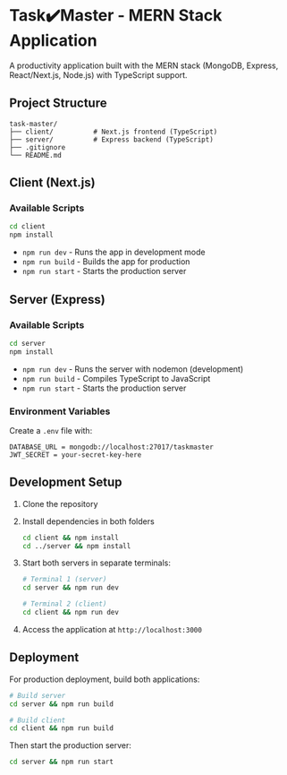 # Task✔️Master - MERN Stack Application

A productivity application built with the MERN stack (MongoDB, Express, React/Next.js, Node.js) with TypeScript support.

## Project Structure

```
task-master/
├── client/          # Next.js frontend (TypeScript)
├── server/          # Express backend (TypeScript)
├── .gitignore
└── README.md
```

## Client (Next.js)

### Available Scripts

```bash
cd client
npm install
```

- `npm run dev` - Runs the app in development mode
- `npm run build` - Builds the app for production
- `npm run start` - Starts the production server


## Server (Express)

### Available Scripts

```bash
cd server
npm install
```

- `npm run dev` - Runs the server with nodemon (development)
- `npm run build` - Compiles TypeScript to JavaScript
- `npm run start` - Starts the production server

### Environment Variables

Create a `.env` file with:

```
DATABASE_URL = mongodb://localhost:27017/taskmaster
JWT_SECRET = your-secret-key-here
```

## Development Setup

1. Clone the repository
2. Install dependencies in both folders
   ```bash
   cd client && npm install
   cd ../server && npm install
   ```

3. Start both servers in separate terminals:
   ```bash
   # Terminal 1 (server)
   cd server && npm run dev

   # Terminal 2 (client)
   cd client && npm run dev
   ```

4. Access the application at `http://localhost:3000`

## Deployment

For production deployment, build both applications:

```bash
# Build server
cd server && npm run build

# Build client
cd client && npm run build
```

Then start the production server:

```bash
cd server && npm run start
```
